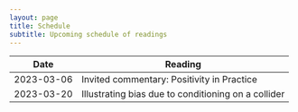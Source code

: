 ```yaml
---
layout: page
title: Schedule
subtitle: Upcoming schedule of readings
---
```


| Date       | Reading     |
| ---------- | ----------- |
| 2023-03-06 | Invited commentary: Positivity in Practice       |
| 2023-03-20 | Illustrating bias due to conditioning on a collider |
